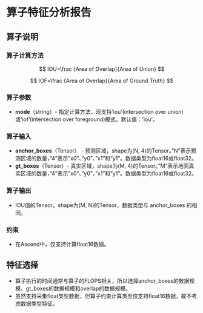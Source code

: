 # 算子特征分析报告

## 算子说明
### 算子计算方法

$$
IOU=\frac {Area of Overlap}{Area of Union}
$$

$$
IOF=\frac {Area of Overlap}{Area of Ground Truth}
$$

### 算子参数

- **mode**（string）- 指定计算方法，现支持’iou’(intersection over union)或’iof’(intersection over foreground)模式。默认值：’iou’。

### 算子输入

- **anchor_boxes**（Tensor） - 预测区域，shape为(N, 4)的Tensor。”N”表示预测区域的数量，”4”表示”x0”、”y0”、”x1”和”y1”。数据类型为float16或float32。
- **gt_boxes**（Tensor）- 真实区域，shape为(M, 4)的Tensor。”M”表示地面真实区域的数量，”4”表示”x0”、”y0”、”x1”和”y1”。数据类型为float16或float32。

### 算子输出

- IOU值的Tensor，shape为(M, N)的Tensor，数据类型与 anchor_boxes 的相同。

### 约束

- 在Ascend中，仅支持计算float16数据。

## 特征选择
- 算子执行的时间通常与算子的FLOPS相关，所以选择anchor_boxes的数据规模、gt_boxes的数据规模和overlap的数据规模。
- 虽然支持采集float类型数据，但算子约束计算类型仅支持float16数据，故不考虑数据类型特征。